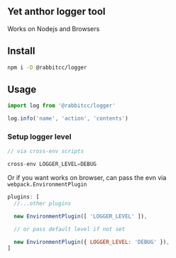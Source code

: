 Yet anthor logger tool
----

Works on Nodejs and Browsers

## Install

```sh
npm i -D @rabbitcc/logger
```

## Usage

```js
import log from '@rabbitcc/logger'

log.info('name', 'action', 'contents')

```


### Setup logger level

```js
// via cross-env scripts

cross-env LOGGER_LEVEL=DEBUG

```

Or if you want works on browser, can pass the evn via `webpack.EnvironmentPlugin`

```js
plugins: [
  //...other plugins

  new EnvironmentPlugin([ 'LOGGER_LEVEL' ]),

  // or pass default level if not set

  new EnvironmentPlugin({ LOGGER_LEVEL: 'DEBUG' }),
]
```
